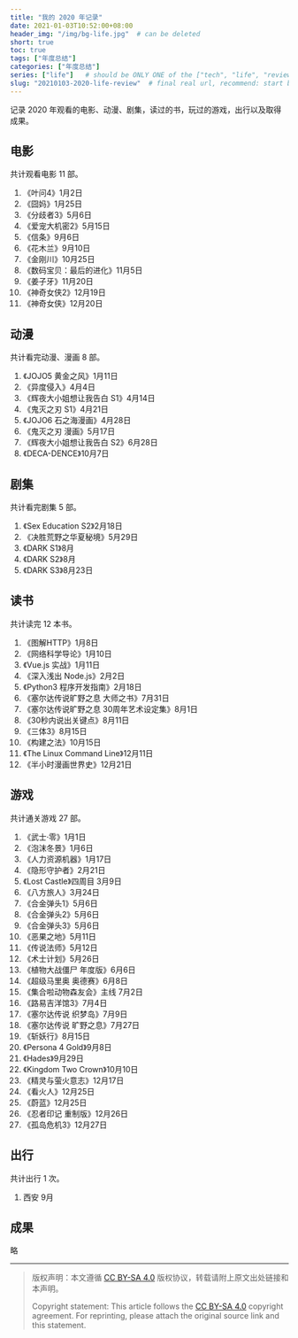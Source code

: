 ```yaml
---
title: "我的 2020 年记录"
date: 2021-01-03T10:52:00+08:00
header_img: "/img/bg-life.jpg"  # can be deleted
short: true
toc: true
tags: ["年度总结"]
categories: ["年度总结"]
series: ["life"]   # should be ONLY ONE of the ["tech", "life", "review"]
slug: "20210103-2020-life-review"  # final real url, recommend: start by date, follow lower case words with hyphen splitter. E.g., `20230316-text-title`
---
```


记录 2020 年观看的电影、动漫、剧集，读过的书，玩过的游戏，出行以及取得成果。

## 电影

共计观看电影 11 部。

1. 《叶问4》1月2日
2. 《囧妈》1月25日
3. 《分歧者3》5月6日
4. 《爱宠大机密2》5月15日
5. 《信条》9月6日
6. 《花木兰》9月10日
7. 《金刚川》10月25日
8. 《数码宝贝：最后的进化》11月5日
9. 《姜子牙》11月20日
10. 《神奇女侠2》12月19日
11. 《神奇女侠》12月20日

## 动漫

共计看完动漫、漫画 8 部。

1. 《JOJO5 黄金之风》1月11日
2. 《异度侵入》4月4日
3. 《辉夜大小姐想让我告白 S1》4月14日
4. 《鬼灭之刃 S1》4月21日
5. 《JOJO6 石之海漫画》4月28日
6. 《鬼灭之刃 漫画》5月17日
7. 《辉夜大小姐想让我告白 S2》6月28日
8. 《DECA-DENCE》10月7日


## 剧集

共计看完剧集 5 部。

1. 《Sex Education S2》2月18日
2. 《决胜荒野之华夏秘境》5月29日
3. 《DARK S1》8月
4. 《DARK S2》8月
5. 《DARK S3》8月23日

## 读书

共计读完 12 本书。

1. 《图解HTTP》1月8日
2. 《网络科学导论》1月10日
3. 《Vue.js 实战》1月11日
4. 《深入浅出 Node.js》2月2日
5. 《Python3 程序开发指南》2月18日
6. 《塞尔达传说旷野之息 大师之书》7月31日
7. 《塞尔达传说旷野之息 30周年艺术设定集》8月1日
8. 《30秒内说出关键点》8月11日
9. 《三体3》8月15日
10. 《构建之法》10月15日
11. 《The Linux Command Line》12月11日
12. 《半小时漫画世界史》12月21日

## 游戏

共计通关游戏 27 部。

1. 《武士·零》1月1日
2. 《泡沫冬景》1月6日
3. 《人力资源机器》1月17日
4. 《隐形守护者》2月21日
5. 《Lost Castle》四周目 3月9日
6. 《八方旅人》3月24日
7. 《合金弹头1》5月6日
8. 《合金弹头2》5月6日
9. 《合金弹头3》5月6日
10. 《恶果之地》5月11日
11. 《传说法师》5月12日
12. 《术士计划》5月26日
13. 《植物大战僵尸 年度版》6月6日
14. 《超级马里奥 奥德赛》6月8日
15. 《集合啦动物森友会》主线 7月2日
16. 《路易吉洋馆3》7月4日
17. 《塞尔达传说 织梦岛》7月9日
18. 《塞尔达传说 旷野之息》7月27日
19. 《斩妖行》8月15日
20. 《Persona 4 Gold》9月8日
21. 《Hades》9月29日
22. 《Kingdom Two Crown》10月10日
23. 《精灵与萤火意志》12月17日
24. 《看火人》12月25日
25. 《蔚蓝》12月25日
26. 《忍者印记 重制版》12月26日
27. 《孤岛危机3》12月27日

## 出行

共计出行 1 次。

1. 西安 9月

## 成果

略

---

> 版权声明：本文遵循 [CC BY-SA 4.0](https://creativecommons.org/licenses/by-sa/4.0/deed.zh) 版权协议，转载请附上原文出处链接和本声明。
>
> Copyright statement: This article follows the [CC BY-SA 4.0](https://creativecommons.org/licenses/by-sa/4.0/deed.en) copyright agreement. For reprinting, please attach the original source link and this statement.
